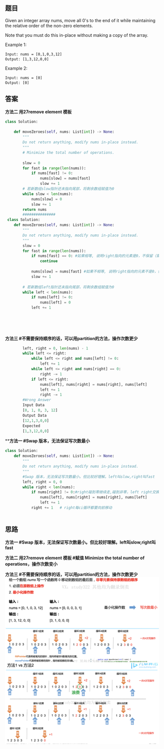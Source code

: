 ## 题目

Given an integer array nums, move all 0's to the end of it while maintaining the relative order of the non-zero elements.

Note that you must do this in-place without making a copy of the array.


Example 1:
```
Input: nums = [0,1,0,3,12]
Output: [1,3,12,0,0]
```
Example 2:
```
Input: nums = [0]
Output: [0]
```


## 答案

**方法二 用27remove element 模板**
```python
class Solution:

    def moveZeroes(self, nums: List[int]) -> None:
        """
        Do not return anything, modify nums in-place instead.
        """
        # Minimize the total number of operations.
        
        slow = 0
        for fast in range(len(nums)):
            if nums[fast] != 0:
                nums[slow] = nums[fast]
                slow += 1
        # 若新数组slow指针还未指向尾部，将剩余数组赋值为0
        while slow < len(nums):
            nums[slow] = 0
            slow += 1
        return nums
        ###############
 class Solution:
    def moveZeroes(self, nums: List[int]) -> None:
        """
        Do not return anything, modify nums in-place instead.
        """
        slow = 0  
        for fast in range(len(nums)):
            if nums[fast] == 0: #如果相等, 说明right指向的元素是0，不保留（需要后移）
                continue
            
            nums[slow] = nums[fast] #如果不相等, 说明right指向的元素不是0，保留（不需要后移）:把right的值赋给left
            slow += 1
         
        # 若新数组left指针还未指向尾部，将剩余数组赋值为0
        while left < len(nums):
            if nums[left] != 0:
                nums[left] = 0
            left += 1
            
    

         
```
**方法三 #不需要保持顺序的话，可以用partition的方法，操作次数更少**
```python
        left, right = 0, len(nums) - 1
        while left <= right:
            while left <= right and nums[left] != 0:
                left += 1
            while left <= right and nums[right] == 0:
                right -= 1       
            if left <= right:
                nums[left], nums[right] = nums[right], nums[left]
                left += 1
                right -= 1
        #Wrong Answer
        Input Data
        [0, 1, 0, 3, 12]
        Output Data
        [12,1,3,0,0]
        Expected
        [1,3,12,0,0]
 ```
 ****方法一 #Swap 版本，无法保证写次数最小**
```python
class Solution:
    def moveZeroes(self, nums: List[int]) -> None:
        """
        Do not return anything, modify nums in-place instead.
        """
        #Swap 版本，无法保证写次数最小。但比较好理解。left叫slow,right叫fast
        left, right = 0, 0
        while right < len(nums):
            if nums[right] != 0:#right碰到零继续走,碰到非零，left right交换
                nums[left], nums[right] = nums[right], nums[left]
                left += 1
            right += 1   # right每ci循环都要向前移动       
   
```
## 思路
**方法一 #Swap 版本，无法保证写次数最小。但比较好理解。left叫slow,right叫fast**

**方法二 用27remove element 模板 #赋值 Minimize the total number of operations，操作次数变小**

**方法三 #不需要保持顺序的话，可以用partition的方法，操作次数更少**
![pre](https://github.com/SSRRBB/Leetcode/blob/main/Images/41.png)
![pre](https://github.com/SSRRBB/Leetcode/blob/main/Images/42.png)
![pre](https://github.com/SSRRBB/Leetcode/blob/main/Images/43.png)
